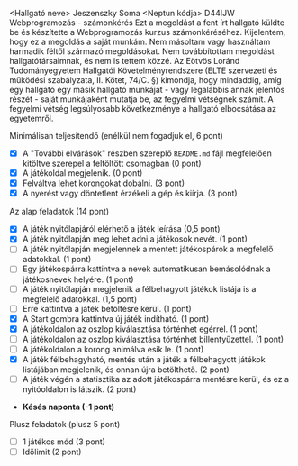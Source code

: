 <Hallgató neve>  Jeszenszky Soma
<Neptun kódja>  D44IJW
Webprogramozás - számonkérés
Ezt a megoldást a fent írt hallgató küldte be és készítette a Webprogramozás kurzus számonkéréséhez.
Kijelentem, hogy ez a megoldás a saját munkám. Nem másoltam vagy használtam harmadik féltől 
származó megoldásokat. Nem továbbítottam megoldást hallgatótársaimnak, és nem is tettem közzé. 
Az Eötvös Loránd Tudományegyetem Hallgatói Követelményrendszere 
(ELTE szervezeti és működési szabályzata, II. Kötet, 74/C. §) kimondja, hogy mindaddig, 
amíg egy hallgató egy másik hallgató munkáját - vagy legalábbis annak jelentős részét - 
saját munkájaként mutatja be, az fegyelmi vétségnek számít. 
A fegyelmi vétség legsúlyosabb következménye a hallgató elbocsátása az egyetemről.

Minimálisan teljesítendő (enélkül nem fogadjuk el, 6 pont)

- [x] A "További elvárások" részben szereplő `README.md` fájl megfelelően kitöltve szerepel a feltöltött csomagban (0 pont)
- [x] A játékoldal megjelenik. (0 pont)
- [x] Felváltva lehet korongokat dobálni. (3 pont)
- [x] A nyerést vagy döntetlent érzékeli a gép és kiírja. (3 pont)

Az alap feladatok (14 pont)

- [x] A játék nyitólapjáról elérhető a játék leírása (0,5 pont)
- [x] A játék nyitólapján meg lehet adni a játékosok nevét. (1 pont)
- [ ] A játék nyitólapján megjelennek a mentett játékospárok a megfelelő adatokkal. (1 pont)
- [ ] Egy játékospárra kattintva a nevek automatikusan bemásolódnak a játékosnevek helyére. (1 pont)
- [ ] A játék nyitólapján megjelenik a félbehagyott játékok listája is a megfelelő adatokkal. (1,5 pont)
- [ ] Erre kattintva a játék betöltésre kerül. (1 pont)
- [x] A Start gombra kattintva új játék indítható. (1 pont)
- [x] A játékoldalon az oszlop kiválasztása történhet egérrel. (1 pont)
- [ ] A játékoldalon az oszlop kiválasztása történhet billentyűzettel. (1 pont)
- [ ] A játékoldalon a korong animálva esik le. (1 pont)
- [x] A játék félbehagyható, mentés után a játék a félbehagyott játékok listájában megjelenik, és onnan újra betölthető. (2 pont)
- [ ] A játék végén a statisztika az adott játékospárra mentésre kerül, és ez a nyitóoldalon is látszik. (2 pont)
- **Késés naponta (-1 pont)**

Plusz feladatok (plusz 5 pont)

- [ ] 1 játékos mód (3 pont)
- [ ] Időlimit (2 pont)